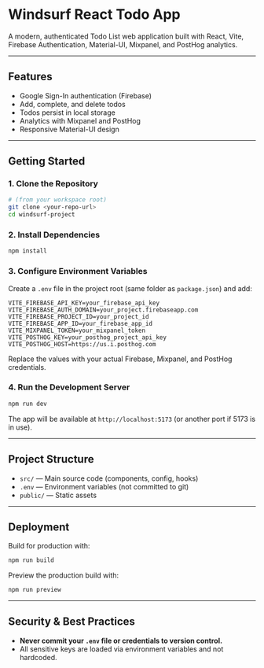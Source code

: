 # Windsurf React Todo App

A modern, authenticated Todo List web application built with React, Vite, Firebase Authentication, Material-UI, Mixpanel, and PostHog analytics.

---

## Features
- Google Sign-In authentication (Firebase)
- Add, complete, and delete todos
- Todos persist in local storage
- Analytics with Mixpanel and PostHog
- Responsive Material-UI design

---

## Getting Started

### 1. Clone the Repository
```bash
# (from your workspace root)
git clone <your-repo-url>
cd windsurf-project
```

### 2. Install Dependencies
```bash
npm install
```

### 3. Configure Environment Variables
Create a `.env` file in the project root (same folder as `package.json`) and add:
```env
VITE_FIREBASE_API_KEY=your_firebase_api_key
VITE_FIREBASE_AUTH_DOMAIN=your_project.firebaseapp.com
VITE_FIREBASE_PROJECT_ID=your_project_id
VITE_FIREBASE_APP_ID=your_firebase_app_id
VITE_MIXPANEL_TOKEN=your_mixpanel_token
VITE_POSTHOG_KEY=your_posthog_project_api_key
VITE_POSTHOG_HOST=https://us.i.posthog.com
```
Replace the values with your actual Firebase, Mixpanel, and PostHog credentials.

### 4. Run the Development Server
```bash
npm run dev
```
The app will be available at `http://localhost:5173` (or another port if 5173 is in use).

---

## Project Structure
- `src/` — Main source code (components, config, hooks)
- `.env` — Environment variables (not committed to git)
- `public/` — Static assets

---

## Deployment
Build for production with:
```bash
npm run build
```
Preview the production build with:
```bash
npm run preview
```

---

## Security & Best Practices
- **Never commit your `.env` file or credentials to version control.**
- All sensitive keys are loaded via environment variables and not hardcoded.
